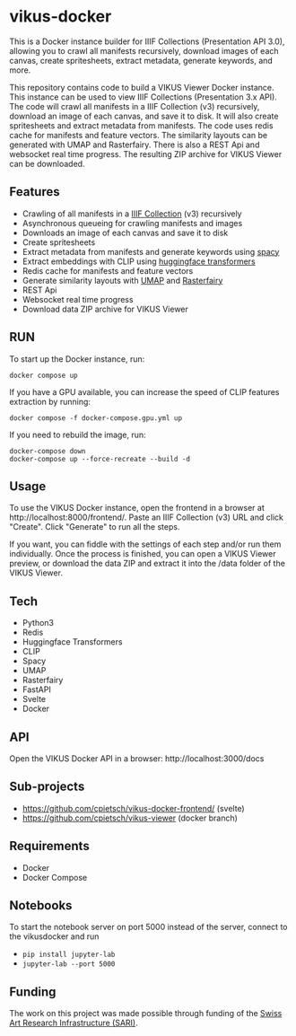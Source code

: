 # vikus-docker
This is a Docker instance builder for IIIF Collections (Presentation API 3.0), allowing you to crawl all manifests recursively, download images of each canvas, create spritesheets, extract metadata, generate keywords, and more.

This repository contains code to build a VIKUS Viewer Docker instance. This instance can be used to view IIIF Collections (Presentation 3.x API). The code will crawl all manifests in a IIIF Collection (v3) recursively, download an image of each canvas, and save it to disk. It will also create spritesheets and extract metadata from manifests. The code uses redis cache for manifests and feature vectors. The similarity layouts can be generated with UMAP and Rasterfairy. There is also a REST Api and websocket real time progress.
The resulting ZIP archive for VIKUS Viewer can be downloaded.

## Features

- Crawling of all manifests in a [IIIF Collection](https://iiif.io/api/presentation/3.0/) (v3) recursively
- Asynchronous queueing for crawling manifests and images
- Downloads an image of each canvas and save it to disk
- Create spritesheets
- Extract metadata from manifests and generate keywords using [spacy](https://spacy.io/models/xx)
- Extract embeddings with CLIP using [huggingface transformers](https://huggingface.co/docs/transformers/model_doc/clip)
- Redis cache for manifests and feature vectors
- Generate similarity layouts with [UMAP](https://umap-learn.readthedocs.io/en/latest/) and [Rasterfairy](https://github.com/Quasimondo/RasterFairy)
- REST Api
- Websocket real time progress
- Download data ZIP archive for VIKUS Viewer

## RUN

To start up the Docker instance, run:

```
docker compose up
```

If you have a GPU available, you can increase the speed of CLIP features extraction by running:

```
docker compose -f docker-compose.gpu.yml up
```

If you need to rebuild the image, run:

```
docker-compose down
docker-compose up --force-recreate --build -d
```

## Usage

To use the VIKUS Docker instance, open the frontend in a browser at http://localhost:8000/frontend/. Paste an IIIF Collection (v3) URL and click "Create". Click "Generate" to run all the steps.

If you want, you can fiddle with the settings of each step and/or run them individually. Once the process is finished, you can open a VIKUS Viewer preview, or download the data ZIP and extract it into the /data folder of the VIKUS Viewer.

## Tech
- Python3
- Redis
- Huggingface Transformers
- CLIP
- Spacy
- UMAP
- Rasterfairy
- FastAPI
- Svelte
- Docker

## API
Open the VIKUS Docker API in a browser:
http://localhost:3000/docs


## Sub-projects
- https://github.com/cpietsch/vikus-docker-frontend/ (svelte)
- https://github.com/cpietsch/vikus-viewer (docker branch)

## Requirements
- Docker
- Docker Compose

## Notebooks
To start the notebook server on port 5000 instead of the server, connect to the vikusdocker and run
- `pip install jupyter-lab`
- `jupyter-lab --port 5000`

## Funding
The work on this project was made possible through funding of the [Swiss Art Research Infrastructure (SARI)](https://swissartresearch.net/).